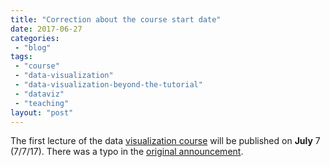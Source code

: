 ```yaml
---
title: "Correction about the course start date"
date: 2017-06-27
categories: 
 - "blog"
tags: 
 - "course"
 - "data-visualization"
 - "data-visualization-beyond-the-tutorial"
 - "dataviz"
 - "teaching"
layout: "post"
---
```


The first lecture of the data [visualization course](https://gorelik.net/course/) will be published on **July** 7 (7/7/17). There was a typo in the [original announcement](http://gorelik.net/2017/06/26/im-starting-an-online-data-visualization-course/).

